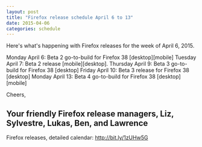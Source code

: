 ```yaml
---
layout: post
title: "Firefox release schedule April 6 to 13"
date: 2015-04-06
categories: schedule
---
```


Here's what's happening with Firefox releases for the week of April 6, 2015.

Monday April 6: Beta 2 go-to-build for Firefox 38 [desktop][mobile]
Tuesday April 7: Beta 2 release [mobile][desktop].
Thursday April 9: Beta 3 go-to-build for Firefox 38 [desktop]
Friday April 10: Beta 3 release for Firefox 38 [desktop]
Monday April 13: Beta 4 go-to-build for Firefox 38 [desktop][mobile]

Cheers,

Your friendly Firefox release managers,
Liz, Sylvestre, Lukas, Ben, and Lawrence
---

Firefox releases, detailed calendar: <a href="http://bit.ly/1zUHw5G">http://bit.ly/1zUHw5G</a>
